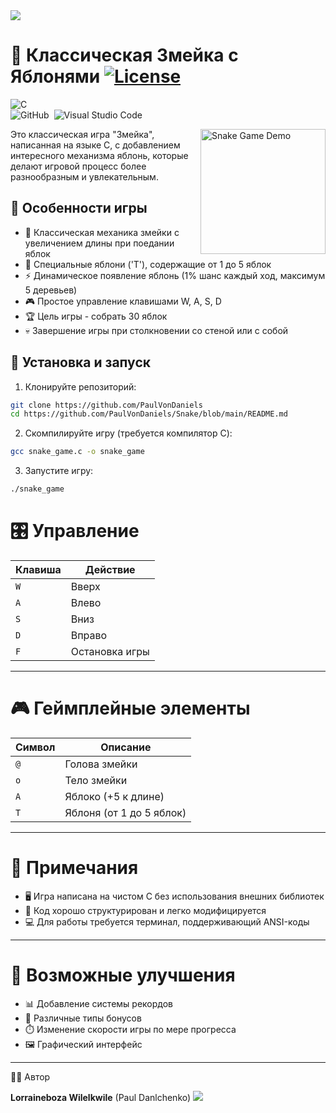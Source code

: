 <img src="https://user-images.githubusercontent.com/73097560/115834477-dbab4500-a447-11eb-908a-139a6edaec5c.gif">

# 🐍 Классическая Змейка с Яблонями [![License](https://img.shields.io/badge/License-MIT-blue.svg)](LICENSE)

![C](https://img.shields.io/badge/-C-05122A?style=flat&logo=C&logoColor=A8B9CC)&nbsp;  
![GitHub](https://img.shields.io/badge/-GitHub-05122A?style=flat&logo=github)&nbsp; 
![Visual Studio Code](https://img.shields.io/badge/-Visual%20Studio%20Code-05122A?style=flat&logo=visual-studio-code&logoColor=007ACC)&nbsp;

<img src="https://media.giphy.com/media/v1.Y2lkPTc5MGI3NjExcW5hZ3Z0b2h3d3F5bWl5d2N0d2R4dW1zZzV6eHl3dGJ2Z2R5eGJ5dyZlcD12MV9pbnRlcm5hbF9naWZfYnlfaWQmY3Q9Zw/xT5LMHxhOfscxPfIfm/giphy.gif" width="200" align="right" alt="Snake Game Demo">

Это классическая игра "Змейка", написанная на языке C, с добавлением интересного механизма яблонь, которые делают игровой процесс более разнообразным и увлекательным.

## 🌟 Особенности игры

- 🐍 Классическая механика змейки с увеличением длины при поедании яблок
- 🌳 Специальные яблони ('T'), содержащие от 1 до 5 яблок
- ⚡ Динамическое появление яблонь (1% шанс каждый ход, максимум 5 деревьев)
- 🎮 Простое управление клавишами W, A, S, D
- 🏆 Цель игры - собрать 30 яблок
- 💀 Завершение игры при столкновении со стеной или с собой

## 🚀 Установка и запуск

1. Клонируйте репозиторий:
```bash
git clone https://github.com/PaulVonDaniels
cd https://github.com/PaulVonDaniels/Snake/blob/main/README.md
```
2. Скомпилируйте игру (требуется компилятор C):
```bash
gcc snake_game.c -o snake_game
```
3. Запустите игру:
```bash
./snake_game
```

# 🎛️ Управление

| Клавиша | Действие   |
|---------|------------|
| `W`     | Вверх      |
| `A`     | Влево      |
| `S`     | Вниз       |
| `D`     | Вправо     |
| `F`     | Остановка игры  |

---

# 🎮 Геймплейные элементы

| Символ | Описание              |
|--------|-----------------------|
| `@`    | Голова змейки         |
| `o`    | Тело змейки           |
| `A`    | Яблоко (+5 к длине)   |
| `T`    | Яблоня (от 1 до 5 яблок) |

---

# 📌 Примечания

- 🖥️ Игра написана на чистом C без использования внешних библиотек  
- 🧩 Код хорошо структурирован и легко модифицируется  
- 💻 Для работы требуется терминал, поддерживающий ANSI-коды  

---

# 🔮 Возможные улучшения

- 📊 Добавление системы рекордов  
- 🎁 Различные типы бонусов  
- ⏱️ Изменение скорости игры по мере прогресса  
- 🖼️ Графический интерфейс  

---

👨‍💻 Автор

**Lorraineboza Wilelkwile** (Paul Danlchenko)
<img src="https://user-images.githubusercontent.com/73097560/115834477-dbab4500-a447-11eb-908a-139a6edaec5c.gif">    

